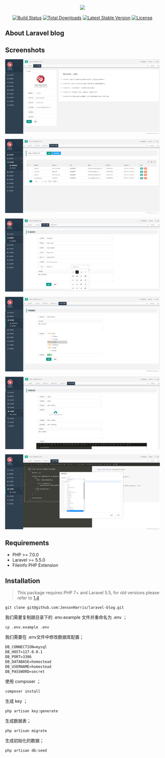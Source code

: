 <p align="center"><img src="https://laravel.com/assets/img/components/logo-laravel.svg"></p>

<p align="center">
<a href="https://travis-ci.org/laravel/framework"><img src="https://travis-ci.org/laravel/framework.svg" alt="Build Status"></a>
<a href="https://packagist.org/packages/laravel/framework"><img src="https://poser.pugx.org/laravel/framework/d/total.svg" alt="Total Downloads"></a>
<a href="https://packagist.org/packages/laravel/framework"><img src="https://poser.pugx.org/laravel/framework/v/stable.svg" alt="Latest Stable Version"></a>
<a href="https://packagist.org/packages/laravel/framework"><img src="https://poser.pugx.org/laravel/framework/license.svg" alt="License"></a>
</p>

## About Laravel blog


Screenshots
------------
![avatar](public/images/1.jpg)

![avatar](public/images/2.jpg)

![avatar](public/images/3.jpg)

![avatar](public/images/4.jpg)

![avatar](public/images/5.jpg)

![avatar](public/images/6.jpg)

Requirements
------------
 - PHP >= 7.0.0
 - Laravel >= 5.5.0
 - Fileinfo PHP Extension

Installation
------------

> This package requires PHP 7+ and Laravel 5.5, for old versions please refer to [1.4](https://laravel-admin.org/docs/v1.4/#/)


```
git clone git@github.com:JensonHarris/laravel-blog.git
```
我们需要复制跟目录下的 .env.example 文件并重命名为 .env ；

```
cp .env.example .env  
```
我们需要在 .env文件中修改数据库配置；
```
DB_CONNECTION=mysql
DB_HOST=127.0.0.1
DB_PORT=3306
DB_DATABASE=homestead
DB_USERNAME=homestead
DB_PASSWORD=secret
```

使用 composer ；

```
composer install  
```
生成 key ；
```
php artisan key:generate  
```
生成数据表；
```
php artisan migrate  
```
生成初始化的数据；
```
php artisan db:seed    
```
